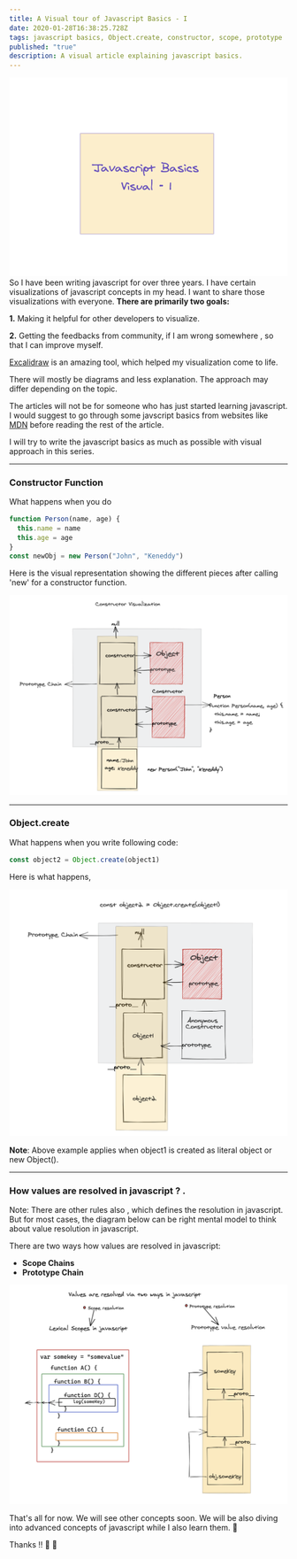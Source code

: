 ```yaml
---
title: A Visual tour of Javascript Basics - I
date: 2020-01-28T16:38:25.728Z
tags: javascript basics, Object.create, constructor, scope, prototype
published: "true"
description: A visual article explaining javascript basics.
---
```


![](./cover.png)
So I have been writing javascript for over three years. I have certain visualizations of javascript concepts in my head. I want to share those visualizations with everyone. **There are primarily two goals:**

**1.** Making it helpful for other developers to visualize.

**2.** Getting the feedbacks from community, if I am wrong somewhere , so that I can improve myself.

[Excalidraw](https://excalidraw.com/) is an amazing tool, which helped my visualization come to life.

There will mostly be diagrams and less explanation. The approach may differ depending on the topic.

The articles will not be for someone who has just started learning javascript. I would suggest to go through some javscript basics from websites like [MDN](https://developer.mozilla.org/en-US/docs/Web/JavaScript) before reading the rest of the article.

I will try to write the javascript basics as much as possible with visual approach in this series.

---

### Constructor Function

What happens when you do

```javascript
function Person(name, age) {
  this.name = name
  this.age = age
}
const newObj = new Person("John", "Keneddy")
```

Here is the visual representation showing the different pieces after calling 'new' for a constructor function.

![constructor](./constructor.png)

---

### Object.create

What happens when you write following code:

```javascript
const object2 = Object.create(object1)
```

Here is what happens,

![Object.create](./object.create.png)

**Note**: Above example applies when object1 is created as literal object or new Object().

---

### How values are resolved in javascript ? .

Note: There are other rules also , which defines the resolution in javascript. But for most cases, the diagram below can be right mental model to think about value resolution in javascript.

There are two ways how values are resolved in javascript:

- **Scope Chains**
- **Prototype Chain**

![Ways to resolve the value ](./valueresolve.png)

That's all for now. We will see other concepts soon. We will be also diving into advanced concepts of javascript while I also learn them. 🤔

Thanks !! 🙏 🙏
